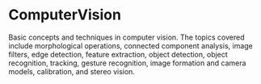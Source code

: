 # ComputerVision
Basic concepts and techniques in computer vision. The topics covered include morphological operations, connected component analysis, image filters, edge detection, feature extraction, object detection, object recognition, tracking, gesture recognition, image formation and camera models, calibration, and stereo vision.

